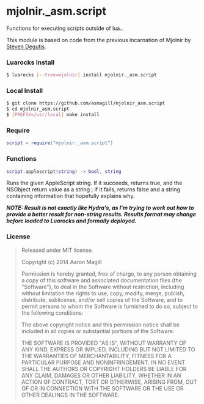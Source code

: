 mjolnir._asm.script
===================

Functions for executing scripts outside of lua..

This module is based on code from the previous incarnation of Mjolnir by [Steven Degutis](https://github.com/sdegutis/).

### Luarocks Install
~~~bash
$ luarocks [--tree=mjolnir] install mjolnir._asm.script
~~~

### Local Install
~~~bash
$ git clone https://github.com/asmagill/mjolnir_asm.script
$ cd mjolnir_asm.script
$ [PREFIX=/usr/local] make install
~~~

### Require

~~~lua
script = require("mjolnir._asm.script")
~~~

### Functions

~~~lua
script.applescript(string) -> bool, string
~~~
Runs the given AppleScript string. If it succeeds, returns true, and the NSObject return value as a string ; if it fails, returns false and a string containing information that hopefully explains why.

***NOTE: Result is not exactly like Hydra's, as I'm trying to work out how to provide a better result for non-string results. Results format may change before loaded to Luarocks and formally deployed.***

### License

> Released under MIT license.
>
> Copyright (c) 2014 Aaron Magill
>
> Permission is hereby granted, free of charge, to any person obtaining a copy
> of this software and associated documentation files (the "Software"), to deal
> in the Software without restriction, including without limitation the rights
> to use, copy, modify, merge, publish, distribute, sublicense, and/or sell
> copies of the Software, and to permit persons to whom the Software is
> furnished to do so, subject to the following conditions:
>
> The above copyright notice and this permission notice shall be included in
> all copies or substantial portions of the Software.
>
> THE SOFTWARE IS PROVIDED "AS IS", WITHOUT WARRANTY OF ANY KIND, EXPRESS OR
> IMPLIED, INCLUDING BUT NOT LIMITED TO THE WARRANTIES OF MERCHANTABILITY,
> FITNESS FOR A PARTICULAR PURPOSE AND NONINFRINGEMENT. IN NO EVENT SHALL THE
> AUTHORS OR COPYRIGHT HOLDERS BE LIABLE FOR ANY CLAIM, DAMAGES OR OTHER
> LIABILITY, WHETHER IN AN ACTION OF CONTRACT, TORT OR OTHERWISE, ARISING FROM,
> OUT OF OR IN CONNECTION WITH THE SOFTWARE OR THE USE OR OTHER DEALINGS IN
> THE SOFTWARE.
